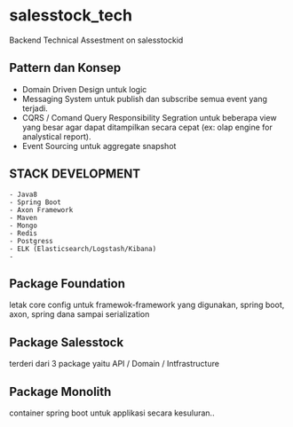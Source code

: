 # salesstock_tech
Backend Technical Assestment on salesstockid

Pattern dan Konsep 
------------------
- Domain Driven Design untuk logic 
- Messaging System untuk publish dan subscribe semua event yang terjadi.
- CQRS / Comand Query Responsibility Segration untuk beberapa view yang besar agar dapat ditampilkan secara cepat (ex: olap engine for analystical report).
- Event Sourcing untuk aggregate snapshot

STACK DEVELOPMENT
-----------------
	- Java8
	- Spring Boot
	- Axon Framework
    - Maven
	- Mongo
	- Redis
	- Postgress
	- ELK (Elasticsearch/Logstash/Kibana)
	- 
	
Package Foundation
-----------------
letak core config untuk framewok-framework yang digunakan, spring boot, axon, spring dana sampai serialization

Package Salesstock
-----------------
terderi dari 3 package yaitu API / Domain / Intfrastructure

Package Monolith
-----------------
container spring boot untuk applikasi secara kesuluran.. 
